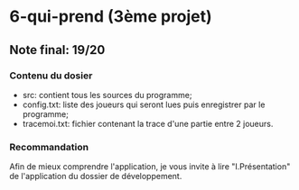 # 6-qui-prend (3ème projet)

## Note final: 19/20

### Contenu du dosier
  - src: contient tous les sources du programme;
  - config.txt: liste des joueurs qui seront lues puis enregistrer par le programme;
  - tracemoi.txt: fichier contenant la trace d'une partie entre 2 joueurs.

### Recommandation
Afin de mieux comprendre l'application, je vous invite à lire "I.Présentation" de l'application du dossier de développement.
